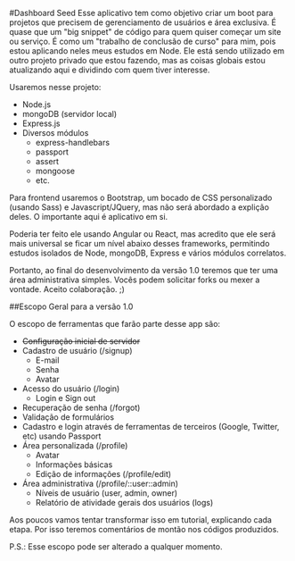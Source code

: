 #Dashboard Seed
Esse aplicativo tem como objetivo criar um boot para projetos que precisem de gerenciamento de usuários e área exclusiva. É quase que um "big snippet" de código para quem quiser começar um site ou serviço. É como um "trabalho de conclusão de curso" para mim, pois estou aplicando neles meus estudos em Node. Ele está sendo utilizado em outro projeto privado que estou fazendo, mas as coisas globais estou atualizando aqui e dividindo com quem tiver interesse.

Usaremos nesse projeto:
* Node.js
* mongoDB (servidor local)
* Express.js
* Diversos módulos
  * express-handlebars
  * passport
  * assert
  * mongoose
  * etc.

Para frontend usaremos o Bootstrap, um bocado de CSS personalizado (usando Sass) e Javascript/JQuery, mas não será abordado a explição deles. O importante aqui é aplicativo em si.

Poderia ter feito ele usando Angular ou React, mas acredito que ele será mais universal se ficar um nível abaixo desses frameworks, permitindo estudos isolados de Node, mongoDB, Express e vários módulos correlatos.

Portanto, ao final do desenvolvimento da versão 1.0 teremos que ter uma área administrativa simples. Vocês podem solicitar forks ou mexer a vontade. Aceito colaboração. ;)

##Escopo Geral para a versão 1.0

O escopo de ferramentas que farão parte desse app são:
* ~~Configuração inicial de servidor~~
* Cadastro de usuário (/signup)
  * E-mail
  * Senha
  * Avatar
* Acesso do usuário (/login)
  * Login e Sign out
* Recuperação de senha (/forgot)
* Validação de formulários
* Cadastro e login através de ferramentas de terceiros (Google, Twitter, etc) usando Passport
* Área personalizada (/profile)
  * Avatar
  * Informações básicas
  * Edição de informações (/profile/edit)
* Área administrativa (/profile/::user::admin)
  * Níveis de usuário (user, admin, owner)
  * Relatório de atividade gerais dos usuários (logs)

Aos poucos vamos tentar transformar isso em tutorial, explicando cada etapa. Por isso teremos comentários de montão nos códigos produzidos.

P.S.: Esse escopo pode ser alterado a qualquer momento.
